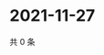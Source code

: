 # 2021-11-27

共 0 条

<!-- BEGIN WEIBO -->
<!-- 最后更新时间 Sat Nov 27 2021 17:14:30 GMT+0800 (China Standard Time) -->

<!-- END WEIBO -->
